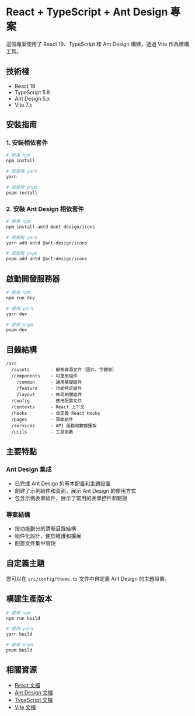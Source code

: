 # React + TypeScript + Ant Design 專案

這個專案使用了 React 19、TypeScript 和 Ant Design 構建，透過 Vite 作為建構工具。

## 技術棧
- React 19
- TypeScript 5.8
- Ant Design 5.x
- Vite 7.x

## 安裝指南

### 1. 安裝相依套件
```bash
# 使用 npm
npm install

# 或使用 yarn
yarn

# 或使用 pnpm
pnpm install
```

### 2. 安裝 Ant Design 相依套件
```bash
# 使用 npm
npm install antd @ant-design/icons

# 或使用 yarn
yarn add antd @ant-design/icons

# 或使用 pnpm
pnpm add antd @ant-design/icons
```

## 啟動開發服務器
```bash
# 使用 npm
npm run dev

# 使用 yarn
yarn dev

# 使用 pnpm
pnpm dev
```

## 目錄結構
```
/src
  /assets        - 靜態資源文件（圖片、字體等）
  /components    - 可重用組件
    /common      - 通用基礎組件
    /feature     - 功能特定組件
    /layout      - 佈局相關組件
  /config        - 應用配置文件
  /contexts      - React 上下文
  /hooks         - 自定義 React Hooks
  /pages         - 頁面組件
  /services      - API 服務和數據獲取
  /utils         - 工具函數
```

## 主要特點

### Ant Design 集成
- 已完成 Ant Design 的基本配置和主題設置
- 創建了示例組件和頁面，展示 Ant Design 的使用方式
- 包含示例表單組件，展示了常用的表單控件和驗證

### 專案結構
- 按功能劃分的清晰目錄結構
- 組件化設計，便於維護和擴展
- 配置文件集中管理

## 自定義主題
您可以在 `src/config/theme.ts` 文件中自定義 Ant Design 的主題設置。

## 構建生產版本
```bash
# 使用 npm
npm run build

# 使用 yarn
yarn build

# 使用 pnpm
pnpm build
```

## 相關資源
- [React 文檔](https://react.dev/)
- [Ant Design 文檔](https://ant.design/)
- [TypeScript 文檔](https://www.typescriptlang.org/)
- [Vite 文檔](https://vitejs.dev/)